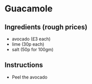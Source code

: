 
# Guacamole
## Ingredients (rough prices)
* avocado (£3 each)
* lime (30p each)
* salt (50p for 100gm)


## Instructions
* Peel the avocado
